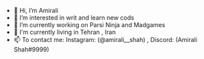 - 👋 Hi, I’m Amirali
- 👀 I’m interested in writ and learn new cods
- 🌱 I’m currently working on Parsi Ninja and Madgames
- 📍 I'm currently living in Tehran , Iran
- 📫 To contact me: Instagram: (@amirali__shah) , Discord: (Amirali Shah#9999)

<!---
amiraliiishah/amiraliiishah is a ✨ special ✨ repository because its `README.md` (this file) appears on your GitHub profile.
You can click the Preview link to take a look at your changes.
--->
